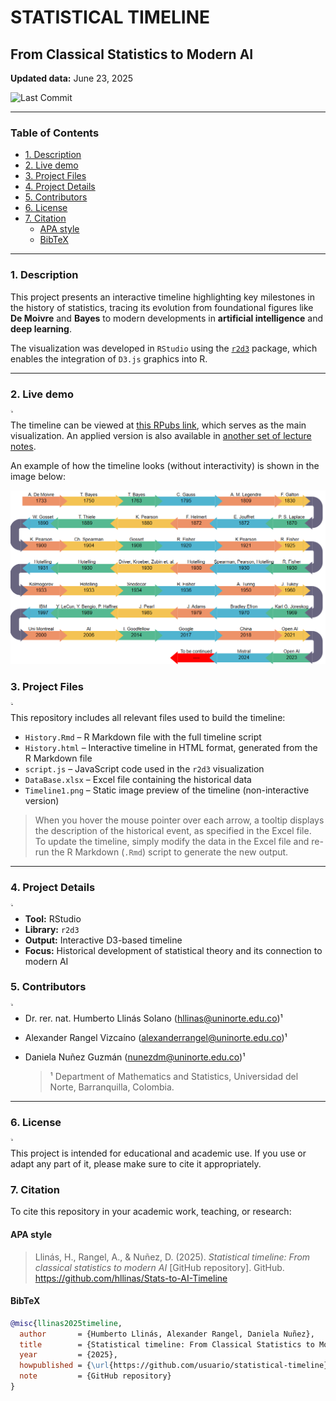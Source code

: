 # STATISTICAL TIMELINE 
## From Classical Statistics to Modern AI

**Updated data:** June 23, 2025  

![Last Commit](https://img.shields.io/github/last-commit/hllinas/Stats-to-AI-Timeline?style=flat&color=blue)


---
### Table of Contents
- [1. Description](#1-description)
- [2. Live demo](#2-live-demo)
- [3. Project Files](#3-project-files)
- [4. Project Details](#4-project-details)
- [5. Contributors](#5-contributors)
- [6. License](#6-license)
- [7. Citation](#7-citation)
  - [APA style](#apa-style)
  - [BibTeX](#bibtex)
---

### 1. Description

This project presents an interactive timeline highlighting key milestones in the history of statistics, tracing its evolution from foundational figures like **De Moivre** and **Bayes** to modern developments in **artificial intelligence** and **deep learning**.

The visualization was developed in `RStudio` using the [`r2d3`](https://cran.r-project.org/web/packages/r2d3/index.html) package, which enables the integration of `D3.js` graphics into R.

---

### 2. Live demo
<p style="font-size: 0.1em;">🔝 <a href="#table-of-contents">Toc</a></p>

The timeline can be viewed at [this RPubs link](https://rpubs.com/hllinas/R_Stat_to_AI_Timeline), which serves as the main visualization. An applied version is also available in [another set of lecture notes](https://rpubs.com/hllinas/R_Multivariado_Historia).

An example of how the timeline looks (without interactivity) is shown in the image below:  

![Timeline Preview](./Timeline1.png)

### 3. Project Files
<p style="font-size: 0.1em;">🔝 <a href="#table-of-contents">Toc</a></p>

This repository includes all relevant files used to build the timeline:

- `History.Rmd` – R Markdown file with the full timeline script
- `History.html` – Interactive timeline in HTML format, generated from the R Markdown file
- `script.js` – JavaScript code used in the `r2d3` visualization  
- `DataBase.xlsx` – Excel file containing the historical data
- `Timeline1.png` – Static image preview of the timeline (non-interactive version)  

> When you hover the mouse pointer over each arrow, a tooltip displays the description of the historical event, as specified in the Excel file.  
To update the timeline, simply modify the data in the Excel file and re-run the R Markdown (`.Rmd`) script to generate the new output.
---

### 4. Project Details
<p style="font-size: 0.1em;">🔝 <a href="#table-of-contents">Toc</a></p>

- **Tool:** RStudio  
- **Library:** `r2d3`  
- **Output:** Interactive D3-based timeline  
- **Focus:** Historical development of statistical theory and its connection to modern AI  

### 5. Contributors
<p style="font-size: 0.1em;">🔝 <a href="#table-of-contents">Toc</a></p>

- Dr. rer. nat. Humberto Llinás Solano (hllinas@uninorte.edu.co)¹ 
- Alexander Rangel Vizcaíno (alexanderrangel@uninorte.edu.co)¹
- Daniela Nuñez Guzmán (nunezdm@uninorte.edu.co)¹

  > ¹ Department of Mathematics and Statistics, Universidad del Norte, Barranquilla, Colombia.
---

### 6. License
<p style="font-size: 0.1em;">🔝 <a href="#table-of-contents">Toc</a></p>

This project is intended for educational and academic use. If you use or adapt any part of it, please make sure to cite it appropriately.

### 7. Citation

To cite this repository in your academic work, teaching, or research:

#### APA style

> Llinás, H., Rangel, A., & Nuñez, D. (2025). *Statistical timeline: From classical statistics to modern AI* [GitHub repository].
  GitHub. https://github.com/hllinas/Stats-to-AI-Timeline

#### BibTeX

```bibtex
@misc{llinas2025timeline,
  author       = {Humberto Llinás, Alexander Rangel, Daniela Nuñez},
  title        = {Statistical timeline: From Classical Statistics to Modern AI},
  year         = {2025},
  howpublished = {\url{https://github.com/usuario/statistical-timeline}},
  note         = {GitHub repository}
}
